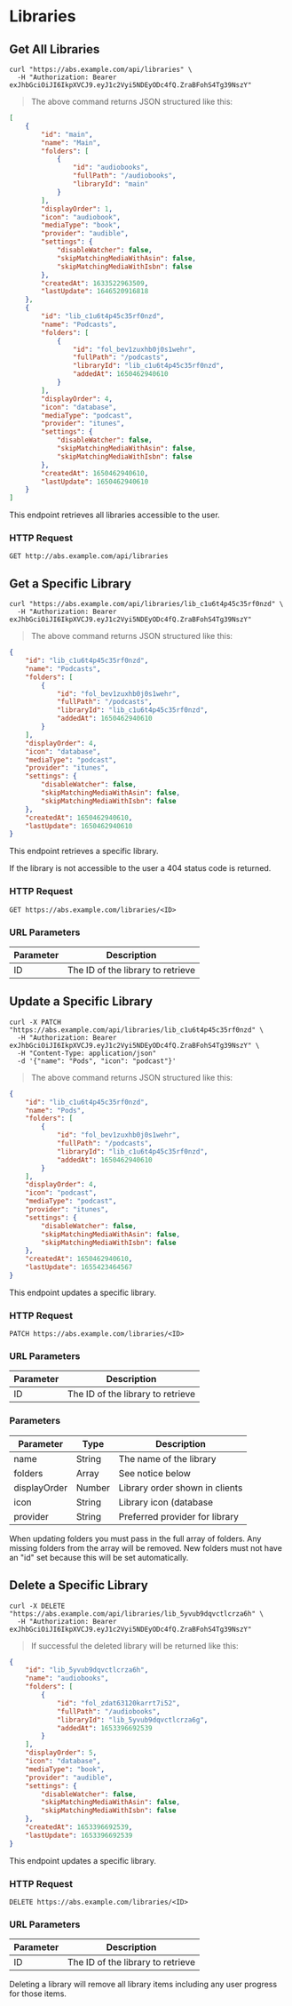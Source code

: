 # Libraries

## Get All Libraries

```shell
curl "https://abs.example.com/api/libraries" \
  -H "Authorization: Bearer exJhbGciOiJI6IkpXVCJ9.eyJ1c2Vyi5NDEyODc4fQ.ZraBFohS4Tg39NszY"
```

> The above command returns JSON structured like this:

```json
[
	{
		"id": "main",
		"name": "Main",
		"folders": [
			{
				"id": "audiobooks",
				"fullPath": "/audiobooks",
				"libraryId": "main"
			}
		],
		"displayOrder": 1,
		"icon": "audiobook",
		"mediaType": "book",
		"provider": "audible",
		"settings": {
			"disableWatcher": false,
			"skipMatchingMediaWithAsin": false,
			"skipMatchingMediaWithIsbn": false
		},
		"createdAt": 1633522963509,
		"lastUpdate": 1646520916818
	},
	{
		"id": "lib_c1u6t4p45c35rf0nzd",
		"name": "Podcasts",
		"folders": [
			{
				"id": "fol_bev1zuxhb0j0s1wehr",
				"fullPath": "/podcasts",
				"libraryId": "lib_c1u6t4p45c35rf0nzd",
				"addedAt": 1650462940610
			}
		],
		"displayOrder": 4,
		"icon": "database",
		"mediaType": "podcast",
		"provider": "itunes",
		"settings": {
			"disableWatcher": false,
			"skipMatchingMediaWithAsin": false,
			"skipMatchingMediaWithIsbn": false
		},
		"createdAt": 1650462940610,
		"lastUpdate": 1650462940610
	}
]
```

This endpoint retrieves all libraries accessible to the user.

### HTTP Request

`GET http://abs.example.com/api/libraries`

## Get a Specific Library

```shell
curl "https://abs.example.com/api/libraries/lib_c1u6t4p45c35rf0nzd" \
  -H "Authorization: Bearer exJhbGciOiJI6IkpXVCJ9.eyJ1c2Vyi5NDEyODc4fQ.ZraBFohS4Tg39NszY"
```

> The above command returns JSON structured like this:

```json
{
	"id": "lib_c1u6t4p45c35rf0nzd",
	"name": "Podcasts",
	"folders": [
		{
			"id": "fol_bev1zuxhb0j0s1wehr",
			"fullPath": "/podcasts",
			"libraryId": "lib_c1u6t4p45c35rf0nzd",
			"addedAt": 1650462940610
		}
	],
	"displayOrder": 4,
	"icon": "database",
	"mediaType": "podcast",
	"provider": "itunes",
	"settings": {
		"disableWatcher": false,
		"skipMatchingMediaWithAsin": false,
		"skipMatchingMediaWithIsbn": false
	},
	"createdAt": 1650462940610,
	"lastUpdate": 1650462940610
}
```

This endpoint retrieves a specific library.

<aside class="notice">If the library is not accessible to the user a 404 status code is returned.</aside>

### HTTP Request

`GET https://abs.example.com/libraries/<ID>`

### URL Parameters

Parameter | Description
--------- | -----------
ID | The ID of the library to retrieve

## Update a Specific Library

```shell
curl -X PATCH "https://abs.example.com/api/libraries/lib_c1u6t4p45c35rf0nzd" \
  -H "Authorization: Bearer exJhbGciOiJI6IkpXVCJ9.eyJ1c2Vyi5NDEyODc4fQ.ZraBFohS4Tg39NszY" \
  -H "Content-Type: application/json"
  -d '{"name": "Pods", "icon": "podcast"}'
```

> The above command returns JSON structured like this:

```json
{
	"id": "lib_c1u6t4p45c35rf0nzd",
	"name": "Pods",
	"folders": [
		{
			"id": "fol_bev1zuxhb0j0s1wehr",
			"fullPath": "/podcasts",
			"libraryId": "lib_c1u6t4p45c35rf0nzd",
			"addedAt": 1650462940610
		}
	],
	"displayOrder": 4,
	"icon": "podcast",
	"mediaType": "podcast",
	"provider": "itunes",
	"settings": {
		"disableWatcher": false,
		"skipMatchingMediaWithAsin": false,
		"skipMatchingMediaWithIsbn": false
	},
	"createdAt": 1650462940610,
	"lastUpdate": 1655423464567
}
```

This endpoint updates a specific library.

### HTTP Request

`PATCH https://abs.example.com/libraries/<ID>`

### URL Parameters

Parameter | Description
--------- | -----------
ID | The ID of the library to retrieve

### Parameters

Parameter | Type | Description
--------- | ---- | -----------
name | String | The name of the library
folders | Array | See notice below
displayOrder | Number | Library order shown in clients
icon | String | Library icon (database|podcast|book|audiobook|comic)
provider | String | Preferred provider for library

<aside class="notice">When updating folders you must pass in the full array of folders. Any missing folders from the array will be removed. New folders must not have an "id" set because this will be set automatically.</aside>


## Delete a Specific Library

```shell
curl -X DELETE "https://abs.example.com/api/libraries/lib_5yvub9dqvctlcrza6h" \
  -H "Authorization: Bearer exJhbGciOiJI6IkpXVCJ9.eyJ1c2Vyi5NDEyODc4fQ.ZraBFohS4Tg39NszY"
```

> If successful the deleted library will be returned like this:

```json
{
	"id": "lib_5yvub9dqvctlcrza6h",
	"name": "audiobooks",
	"folders": [
		{
			"id": "fol_zdat63120karrt7i52",
			"fullPath": "/audiobooks",
			"libraryId": "lib_5yvub9dqvctlcrza6g",
			"addedAt": 1653396692539
		}
	],
	"displayOrder": 5,
	"icon": "database",
	"mediaType": "book",
	"provider": "audible",
	"settings": {
		"disableWatcher": false,
		"skipMatchingMediaWithAsin": false,
		"skipMatchingMediaWithIsbn": false
	},
	"createdAt": 1653396692539,
	"lastUpdate": 1653396692539
}
```

This endpoint updates a specific library.

### HTTP Request

`DELETE https://abs.example.com/libraries/<ID>`

### URL Parameters

Parameter | Description
--------- | -----------
ID | The ID of the library to retrieve

<aside class="notice">Deleting a library will remove all library items including any user progress for those items.</aside>